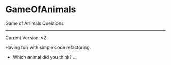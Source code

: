 # GameOfAnimals

Game of Animals Questions
______
Current Version: v2

Having fun with simple code refactoring.

- Which animal did you think?
...



